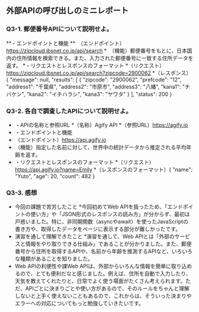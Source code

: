## 外部APIの呼び出しのミニレポート
### Q3-1. 郵便番号APIについて説明せよ。
**・エンドポイントと機能
**　（エンドポイント）https://zipcloud.ibsnet.co.jp/api/search
*　（機能）郵便番号をもとに、日本国内の住所情報を検索できる。また、入力された郵便番号に一致する住所データを返す。
*・リクエストとレスポンスのフォーマット
*（リクエスト）https://zipcloud.ibsnet.co.jp/api/search?zipcode=2900062
*（レスポンス）{
  "message": null,
  "results": [
    {
      "zipcode": "2900062",
      "prefcode": "12",
      "address1": "千葉県",
      "address2": "市原市",
      "address3": "八幡",
      "kana1": "チバケン",
      "kana2": "イチハラシ",
      "kana3": "ヤワタ"
    }
  ],
  "status": 200
}

### Q3-2. 各自で調査したAPIについて説明せよ。
* ・APIの名称と参照URL
*（名称）Agify API
*（参照URL）https://agify.io
* ・エンドポイントと機能
* （エンドポイント）https://api.agify.io
* （機能）指定した名前に対して、世界中の統計データから推定される平均年齢を返す。
* ・リクエストとレスポンスのフォーマット
*（リクエスト）https://api.agify.io?name=Emily
*（レスポンスのフォーマット）{
  "name": "Yuto",
  "age": 20,
  "count": 482
}


### Q3-3. 感想
* 今回の課題で苦労したこと
*今回初めてWeb APIを扱ったため、「エンドポイントの使い方」や「JSON形式のレスポンスの読み方」が分からず、最初は戸惑いました。特に、非同期関数（asyncやawait）を使ったJavaScriptの書き方や、取得したデータをページに表示する部分が難しかったです。
* 演習を通して理解できたこと
*演習を通して、Web APIとは「外部のサービスと情報をやり取りできる仕組み」であることが分かりました。また、郵便番号から住所を取得するAPIや、名前から年齢を推測するAPIなど、いろいろな種類があることを知りました。
* Web APIの利便性や課Web APIは、外部からいろんな情報を簡単に取り込めるので、とても便利だなと感じました。例えば、住所を自動で入力したり、天気を教えてくれたりと、日常でよく使う場面がたくさん考えられます。ただ、APIごとに決まりごとや使い方があるので、そのルールをちゃんと理解しないと上手く使えないこともあるので、これからは、そういった決まりやエラーへの対応についてもっと勉強していきたいです。
